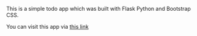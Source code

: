 This is a simple todo app which was built with Flask Python and Bootstrap CSS.

You can visit this app via <a href="https://barisyenigun.pythonanywhere.com" target="_blank">this link</a>
